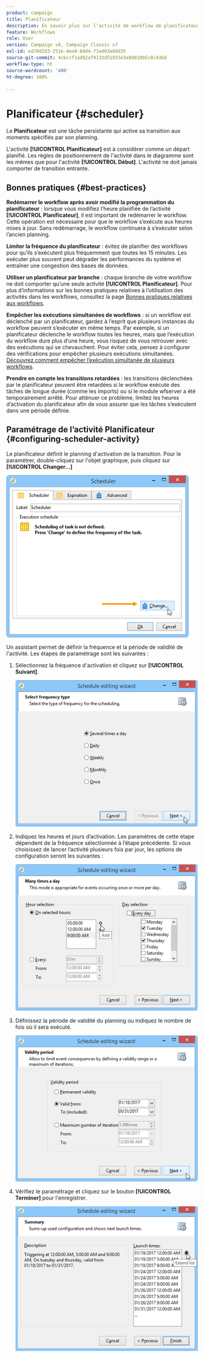 ```yaml
---
product: campaign
title: Planificateur
description: En savoir plus sur l’activité de workflow de planificateur
feature: Workflows
role: User
version: Campaign v8, Campaign Classic v7
exl-id: ed70d2d3-251e-4ee8-84d4-73ad03e8dd35
source-git-commit: 4cbccf1ad02af9133d51933e3e0d010b5c8c43bd
workflow-type: ht
source-wordcount: '400'
ht-degree: 100%

---
```


# Planificateur {#scheduler}



Le **Planificateur** est une tâche persistante qui active sa transition aux moments spécifiés par son planning.

L&#39;activité **[!UICONTROL Planificateur]** est à considérer comme un départ planifié. Les règles de positionnement de l&#39;activité dans le diagramme sont les mêmes que pour l&#39;activité **[!UICONTROL Début]**. L&#39;activité ne doit jamais comporter de transition entrante.

## Bonnes pratiques {#best-practices}

**Redémarrer le workflow après avoir modifié la programmation du planificateur** : lorsque vous modifiez l’heure planifiée de l’activité **[!UICONTROL Planificateur]**, il est important de redémarrer le workflow. Cette opération est nécessaire pour que le workflow s’exécute aux heures mises à jour. Sans redémarrage, le workflow continuera à s’exécuter selon l’ancien planning.

**Limiter la fréquence du planificateur** : évitez de planifier des workflows pour qu’ils s’exécutent plus fréquemment que toutes les 15 minutes. Les exécuter plus souvent peut dégrader les performances du système et entraîner une congestion des bases de données.

**Utiliser un planificateur par branche** : chaque branche de votre workflow ne doit comporter qu’une seule activité **[!UICONTROL Planificateur]**. Pour plus d’informations sur les bonnes pratiques relatives à l’utilisation des activités dans les workflows, consultez la page [Bonnes pratiques relatives aux workflows](workflow-best-practices.md#using-activities).

**Empêcher les exécutions simultanées de workflows** : si un workflow est déclenché par un planificateur, gardez à l’esprit que plusieurs instances du workflow peuvent s’exécuter en même temps. Par exemple, si un planificateur déclenche le workflow toutes les heures, mais que l’exécution du workflow dure plus d’une heure, vous risquez de vous retrouver avec des exécutions qui se chevauchent. Pour éviter cela, pensez à configurer des vérifications pour empêcher plusieurs exécutions simultanées. [Découvrez comment empêcher l’exécution simultanée de plusieurs workflows](monitor-workflow-execution.md#preventing-simultaneous-multiple-executions).

**Prendre en compte les transitions retardées** : les transitions déclenchées par le planificateur peuvent être retardées si le workflow exécute des tâches de longue durée (comme les imports) ou si le module wfserver a été temporairement arrêté. Pour atténuer ce problème, limitez les heures d’activation du planificateur afin de vous assurer que les tâches s’exécutent dans une période définie.

## Paramétrage de l’activité Planificateur {#configuring-scheduler-activity}

Le planificateur définit le planning d&#39;activation de la transition. Pour le paramétrer, double-cliquez sur l&#39;objet graphique, puis cliquez sur **[!UICONTROL Changer…]**

![](assets/s_user_segmentation_scheduler.png)

Un assistant permet de définir la fréquence et la période de validité de l&#39;activité. Les étapes de paramétrage sont les suivantes :

1. Sélectionnez la fréquence d&#39;activation et cliquez sur **[!UICONTROL Suivant]**.

   ![](assets/s_user_segmentation_scheduler2.png)

1. Indiquez les heures et jours d’activation. Les paramètres de cette étape dépendent de la fréquence sélectionnée à l’étape précédente. Si vous choisissez de lancer l’activité plusieurs fois par jour, les options de configuration seront les suivantes :

   ![](assets/s_user_segmentation_scheduler3.png)

1. Définissez la période de validité du planning ou indiquez le nombre de fois où il sera exécuté.

   ![](assets/s_user_segmentation_scheduler4.png)

1. Vérifiez le paramétrage et cliquez sur le bouton **[!UICONTROL Terminer]** pour l&#39;enregistrer.

   ![](assets/s_user_segmentation_scheduler5.png)
